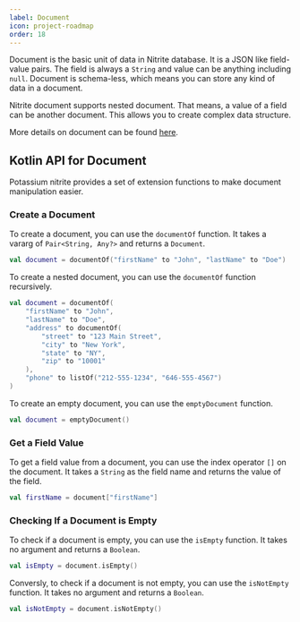```yaml
---
label: Document
icon: project-roadmap
order: 18
---
```


Document is the basic unit of data in Nitrite database. It is a JSON like field-value pairs. The field is always a `String` and value can be anything including `null`. Document is schema-less, which means you can store any kind of data in a document.

Nitrite document supports nested document. That means, a value of a field can be another document. This allows you to create complex data structure.

More details on document can be found [here](../java-sdk/document.md).

## Kotlin API for Document

Potassium nitrite provides a set of extension functions to make document manipulation easier. 

### Create a Document

To create a document, you can use the `documentOf` function. It takes a vararg of `Pair<String, Any?>` and returns a `Document`.

```kotlin
val document = documentOf("firstName" to "John", "lastName" to "Doe")
```

To create a nested document, you can use the `documentOf` function recursively.

```kotlin
val document = documentOf(
    "firstName" to "John",
    "lastName" to "Doe",
    "address" to documentOf(
        "street" to "123 Main Street",
        "city" to "New York",
        "state" to "NY",
        "zip" to "10001"
    ),
    "phone" to listOf("212-555-1234", "646-555-4567")
)
```

To create an empty document, you can use the `emptyDocument` function.

```kotlin
val document = emptyDocument()
```

### Get a Field Value

To get a field value from a document, you can use the index operator `[]` on the document. It takes a `String` as the field name and returns the value of the field.

```kotlin
val firstName = document["firstName"]
```

### Checking If a Document is Empty

To check if a document is empty, you can use the `isEmpty` function. It takes no argument and returns a `Boolean`.

```kotlin
val isEmpty = document.isEmpty()
```

Conversly, to check if a document is not empty, you can use the `isNotEmpty` function. It takes no argument and returns a `Boolean`.

```kotlin
val isNotEmpty = document.isNotEmpty()
```